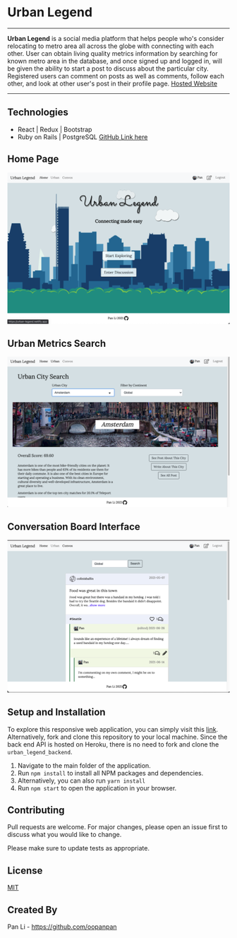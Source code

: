 # Urban Legend

---

**Urban Legend** is a social media platform that helps people who's consider relocating to metro area all across the globe with connecting with each other. User can obtain living quality metrics information by searching for known metro area in the database, and once signed up and logged in, will be given the ability to start a post to discuss about the particular city.
Registered users can comment on posts as well as comments, follow each other, and look at other user's post in their profile page.
[Hosted Website](https://urban-legend.netlify.app/)

---

## Technologies

-   React | Redux | Bootstrap
-   Ruby on Rails | PostgreSQL [GitHub Link here]()

## Home Page

![UL Home Page](/UL-home.png)

## Urban Metrics Search

![UL Search](/UL-search.png)

## Conversation Board Interface

![UL Convo](/UL-convos.png)

## Setup and Installation

To explore this responsive web application, you can simply visit this [link](https://urban-legend.netlify.app/). Alternatively, fork and clone this repository to your local machine. Since the back end API is hosted on Heroku, there is no need to fork and clone the `urban_legend_backend`.

1. Navigate to the main folder of the application.
2. Run `npm install` to install all NPM packages and dependencies.
3. Alternatively, you can also run `yarn install`
4. Run `npm start` to open the application in your browser.

## Contributing

Pull requests are welcome. For major changes, please open an issue first to discuss what you would like to change.

Please make sure to update tests as appropriate.

## License

[MIT](https://choosealicense.com/licenses/mit/)

## Created By

Pan Li - https://github.com/oopanpan
